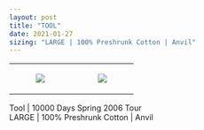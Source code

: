 ```yaml
---
layout: post
title: "TOOL"
date: 2021-01-27
sizing: "LARGE | 100% Preshrunk Cotton | Anvil"
---
```




<table style="width:100%;"><tr><td style="vertical-align:top;">
      <figure class="tmblr-full" data-orig-height="2048" data-orig-width="1365" data-orig-src="https://concertshirts.netlify.app/shirts/0023/0023-01.jpg"><img src="https://64.media.tumblr.com/f2206406d7c2f9749d8441f0c8c0de81/609294f011cd44a5-87/s540x810/4a090cb4737176d86fc5046fe4d9bcbd5ed3e712.jpg" data-orig-height="2048" data-orig-width="1365" data-orig-src="https://concertshirts.netlify.app/shirts/0023/0023-01.jpg"/></figure></td>
    <td style="vertical-align:top;">
      <figure class="tmblr-full" data-orig-height="2048" data-orig-width="1365" data-orig-src="https://concertshirts.netlify.app/shirts/0023/0023-02.jpg"><img src="https://64.media.tumblr.com/91871fea2c80baa96ce67da5e4d63a64/609294f011cd44a5-d1/s540x810/14e79c224749a410eab37bf0073343d9ac835255.jpg" data-orig-height="2048" data-orig-width="1365" data-orig-src="https://concertshirts.netlify.app/shirts/0023/0023-02.jpg"/></figure></td>
  </tr></table><p>
  Tool | 10000 Days Spring 2006 Tour<br/>LARGE | 100% Preshrunk Cotton | Anvil
</p>

